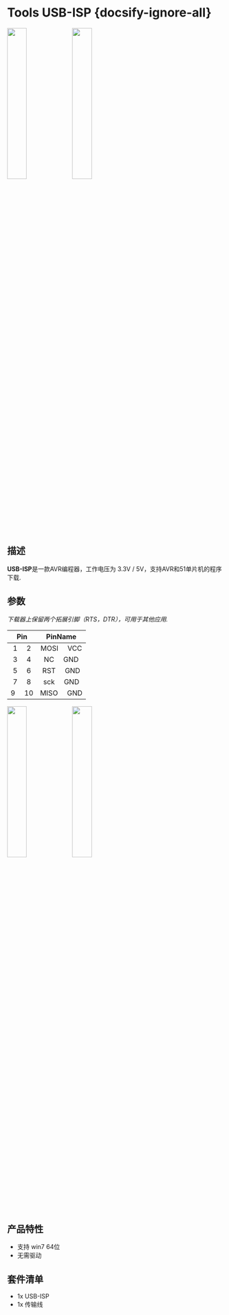 # Tools USB-ISP {docsify-ignore-all}

<img src="assets/img/product_pics/tool/usb_isp/tool_usb_isp_01.jpg" width="30%" height="30%"><img src="assets/img/product_pics/tool/usb_isp/tool_usb_isp_03.jpg" width="30%" height="30%">


## 描述

**USB-ISP**是一款AVR编程器，工作电压为 3.3V / 5V，支持AVR和51单片机的程序下载.


## 参数

*下载器上保留两个拓展引脚（RTS，DTR），可用于其他应用.*

|       Pin      |        PinName        |
| :-------:        |:----------: |
|    1  &nbsp; &nbsp;  2     |   MOSI   &nbsp; &nbsp; VCC    |
|    3  &nbsp; &nbsp;  4     |   NC     &nbsp; &nbsp; GND    |
|    5  &nbsp; &nbsp;  6     |   RST    &nbsp; &nbsp; GND    |
|    7  &nbsp; &nbsp;  8     |   sck    &nbsp; &nbsp; GND    |
|    9  &nbsp; &nbsp;  10    |   MISO   &nbsp; &nbsp; GND    |

<img src="assets/img/product_pics/tool/usb_isp/tool_usb_isp_02.jpg" width="30%" height="30%"><img src="assets/img/product_pics/tool/usb_isp/tool_usb_isp_04.jpg" width="30%" height="30%">


## 产品特性

- 支持 win7 64位
- 无需驱动

## 套件清单 

- 1x USB-ISP  
- 1x 传输线

<script>

   var purchase_link = 'https://m5stack.com/collections/m5-accessory/products/isp-usbasp-programmer';

   anchor_search(purchase_link);
   scrollFunc();

</script>
